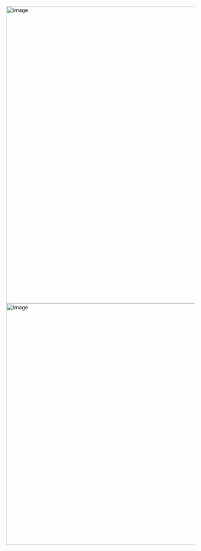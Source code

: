 <img width="1011" height="795" alt="image" src="https://github.com/user-attachments/assets/666e789a-795a-4e14-a0dc-1a94796d6e3d" />


<img width="835" height="646" alt="image" src="https://github.com/user-attachments/assets/30083729-1acf-4e3f-b0d2-e810576e237b" />
